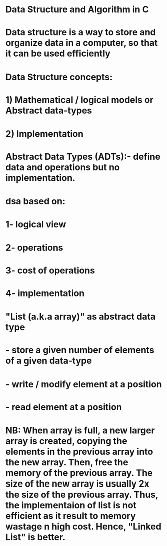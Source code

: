 # Data Structure and Algorithm in C

# Data structure is a way to store and organize data in a computer, so that it can be used efficiently

# Data Structure concepts:
# 1) Mathematical / logical models or Abstract data-types
# 2) Implementation

# Abstract Data Types (ADTs):- define data and operations but no implementation.

# dsa based on:
# 1- logical view
# 2- operations
# 3- cost of operations
# 4- implementation

# "List (a.k.a array)" as abstract data type
# - store a given number of elements of a given data-type
# - write / modify element at a position
# - read element at a position 

# NB: When array is full, a new larger array is created, copying the elements in the previous array into the new array. Then, free the memory of the previous array. The size of the new array is usually 2x the size of the previous array. Thus, the implementaion of list is not efficient as it result to memory wastage n high cost. Hence, "Linked List" is better.